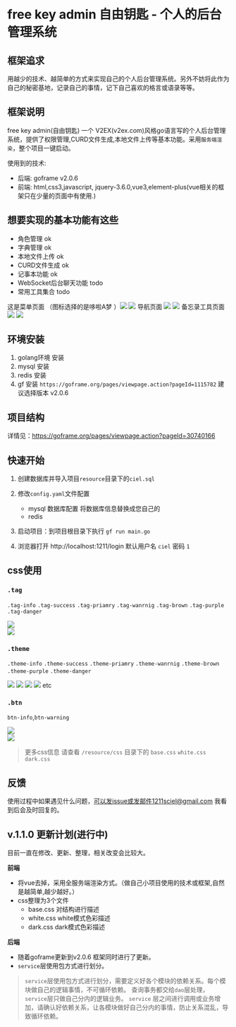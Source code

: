 # free key admin 自由钥匙 - 个人的后台管理系统

## 框架追求

用越少的技术、越简单的方式来实现自己的个人后台管理系统。另外不妨将此作为自己的秘密基地，记录自己的事情，记下自己喜欢的格言或语录等等。

## 框架说明

free key admin(自由钥匙) 一个 V2EX(v2ex.com)风格go语言写的个人后台管理系统，提供了权限管理,CURD文件生成,本地文件上传等基本功能。采用`服务端渲染`，整个项目一键启动。

使用到的技术:

- 后端: goframe v2.0.6
- 前端: html,css3,javascript, jquery-3.6.0,vue3,element-plus(vue相关的框架只在少量的页面中有使用.)

## 想要实现的基本功能有这些

- 角色管理 ok
- 字典管理 ok
- 本地文件上传 ok
- CURD文件生成 ok
- 记事本功能 ok
- WebSocket后台聊天功能 todo
- 常用工具集合 todo

这是菜单页面 （图标选择的是哆啦A梦 ）![](./documents/home1.png) ![](./documents/home2.png)
导航页面  ![](./documents/home5.png) ![](./documents/home6.png)
备忘录工具页面 ![](./documents/home3.png) ![](./documents/home4.png)

## 环境安装

1. golang环境 安装
2. mysql 安装
3. redis 安装
4. gf 安装  `https://goframe.org/pages/viewpage.action?pageId=1115782` 建议选择版本 v2.0.6

## 项目结构

详情见：https://goframe.org/pages/viewpage.action?pageId=30740166

## 快速开始

1. 创建数据库并导入项目`resource`目录下的`ciel.sql`
2. 修改`config.yaml`文件配置
    - mysql 数据库配置 将数据库信息替换成您自己的
    - redis

3. 启动项目：到项目根目录下执行 `gf run main.go`
4. 浏览器打开 http://localhost:1211/login  默认用户名 `ciel` 密码 `1`

## css使用

### `.tag`

`.tag-info` `.tag-success` `.tag-priamry` `.tag-wanrnig` `.tag-brown` `.tag-purple` `.tag-danger`

![](./documents/tag.png) <br> ![](./documents/tag2.png)

### `.theme`

`.theme-info` `.theme-success` `.theme-priamry` `.theme-wanrnig` `.theme-brown` `.theme-purple` `.theme-danger`

![](./documents/theme4.png)
![](./documents/theme3.png)
![](./documents/theme1.png)
![](./documents/theme2.png)
etc

### `.btn`

`btn-info`,`btn-warning`

![](./documents/btn1.png) <br>
![](./documents/btn2.png)

> 更多css信息 请查看 `/resource/css` 目录下的 `base.css` `white.css` `dark.css`

## 反馈

使用过程中如果遇见什么问题，可以发issue或发邮件1211sciel@gmail.com 我看到后会及时回复的。

## v.1.1.0 更新计划(进行中)

目前一直在修改、更新、整理，相关改变会比较大。

**前端**

- 将vue去掉，采用全服务端渲染方式。（做自己小项目使用的技术或框架,自然是越简单,越少越好。）
- css整理为3个文件
    - base.css 对结构进行描述
    - white.css white模式色彩描述
    - dark.css dark模式色彩描述

**后端**

- 随着goframe更新到v2.0.6 框架同时进行了更新。
- `service`层使用包方式进行划分。

> `service`层使用包方式进行划分，需要定义好各个模块的依赖关系。每个模块做自己的逻辑事情，不可循环依赖。
> 查询事务都交给`dao`层处理，`service`层只做自己分内的逻辑业务。
> `service` 层之间进行调用或业务增加，请确认好依赖关系，让各模块做好自己分内的事情，防止关系混乱，导致循环依赖。

